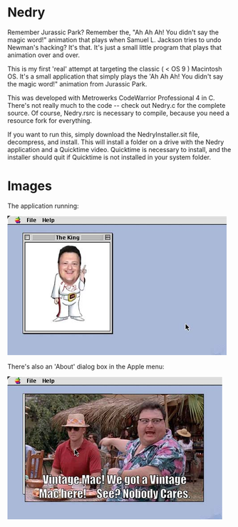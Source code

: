 # Nedry
 Remember Jurassic Park? Remember the, "Ah Ah Ah! You didn't say the magic word!" animation that plays when Samuel L. Jackson tries to undo Newman's hacking? It's that. It's just a small little program that plays that animation over and over.

This is my first 'real' attempt at targeting the classic ( < OS 9 ) Macintosh OS. It's a small application that simply plays the 'Ah Ah Ah! You didn't say the magic word!" animation from Jurassic Park.

This was developed with Metrowerks CodeWarrior Professional 4 in C. There's not really much to the code -- check out Nedry.c for the complete source. Of course, Nedry.rsrc is necessary to compile, because you need a resource fork for everything.

If you want to run this, simply download the NedryInstaller.sit file, decompress, and install. This will install a folder on a drive with the Nedry application and a Quicktime video. Quicktime is necessary to install, and the installer should quit if Quicktime is not installed in your system folder.

# Images

The application running:

![Ah Ah Ah You didn't say the magic word!](/Images/run.jpg)

There's also an 'About' dialog box in the Apple menu:

![About image graphic](/Images/about.jpg)




